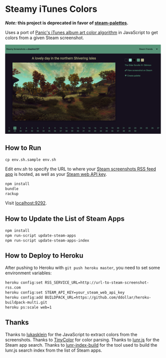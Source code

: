 # Steamy iTunes Colors

**_Note:_ this project is deprecated in favor of [steam-palettes](https://steam-palettes.herokuapp.com/).**

Uses a port of [Panic's iTunes album art color algorithm](http://www.panic.com/blog/2012/12/itunes-11-and-colors/) in JavaScript to get colors from a given Steam screenshot.

![Screenshot](https://raw.githubusercontent.com/cheshire137/steamy-screenshots/master/screenshot.png)

## How to Run

    cp env.sh.sample env.sh

Edit env.sh to specify the URL to where your
[Steam screenshots RSS feed app](https://github.com/cheshire137/steam-screenshots-rss)
is hosted, as well as your [Steam web API key](http://steamcommunity.com/dev).

    npm install
    bundle
    rackup

Visit [localhost:9292](http://localhost:9292).

## How to Update the List of Steam Apps

    npm install
    npm run-script update-steam-apps
    npm run-script update-steam-apps-index

## How to Deploy to Heroku

After pushing to Heroku with `git push heroku master`, you need to set some environment variables:

    heroku config:set RSS_SERVICE_URL=http://url-to-steam-screenshot-rss.com
    heroku config:set STEAM_API_KEY=your_steam_web_api_key
    heroku config:add BUILDPACK_URL=https://github.com/ddollar/heroku-buildpack-multi.git
    heroku ps:scale web=1

## Thanks

Thanks to [lukasklein](https://github.com/lukasklein/itunes-colors) for the
JavaScript to extract colors from the screenshots. Thanks to
[TinyColor](https://github.com/bgrins/TinyColor) for color parsing. Thanks to
[lunr.js](http://lunrjs.com/) for the Steam app search. Thanks to
[lunr-index-build](https://www.npmjs.com/package/lunr-index-build) for the tool
used to build the lunr.js search index from the list of Steam apps.
